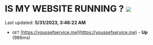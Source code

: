 # IS MY WEBSITE RUNNING ? [![](https://img.shields.io/static/v1?label=Sponsor&message=%E2%9D%A4&logo=GitHub&color=%23fe8e86)](https://github.com/sponsors/<username>)

Last updated: **5/31/2023, 3:46:22 AM**

- `GET` [https://youssefservice.me](https://youssefservice.me) - **Up** (986ms)
